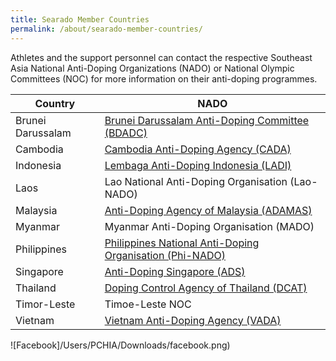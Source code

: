 ```yaml
---
title: Searado Member Countries
permalink: /about/searado-member-countries/
---
```

Athletes and the support personnel can contact the respective Southeast Asia National Anti-Doping Organizations (NADO) or National Olympic Committees (NOC) for more information on their anti-doping programmes.

| Country  | NADO |
| --- | --- |
| Brunei Darussalam  | [Brunei Darussalam Anti-Doping Committee (BDADC)](http://www.kkbs.gov.bn/BDADC/Introduction.aspx)  |
| Cambodia  | [Cambodia Anti-Doping Agency (CADA)](http://cada.gov.kh)  |
| Indonesia  | [Lembaga Anti-Doping Indonesia (LADI)](https://antidoping.id/)  |
| Laos  | Lao National Anti-Doping Organisation  (Lao-NADO)  |
| Malaysia  | [Anti-Doping Agency of Malaysia (ADAMAS)](http://www.adamas.gov.my/en/)  |
| Myanmar  | Myanmar Anti-Doping Organisation (MADO)  |
| Philippines  | [Philippines National Anti-Doping Organisation (Phi-NADO)](https://phinado.psc.gov.ph)  |
| Singapore  | [Anti-Doping Singapore (ADS)](https://www.sportsingapore.gov.sg/athletes-coaches/anti-doping-singapore)  |
| Thailand  | [Doping Control Agency of Thailand (DCAT)](http://www.dcat.in.th/EN/Home/HOME/Index/0?AspxAutoDetectCookieSupport=1)  |
| Timor-Leste  | Timoe-Leste NOC  |
| Vietnam  | [Vietnam Anti-Doping Agency (VADA)](http://www.vada.org.vn/)  |

![Facebook]/Users/PCHIA/Downloads/facebook.png)
